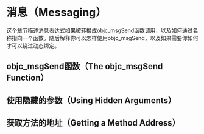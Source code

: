 # 消息（Messaging）

这个章节描述消息表达式如果被转换成objc\_msgSend函数调用，以及如何通过名称指向一个函数。随后解释你可以怎样使用objc\_msgSend，以及如果需要你如何才可以绕过动态绑定。

## objc\_msgSend函数（The objc\_msgSend Function）

## 使用隐藏的参数（Using Hidden Arguments）

## 获取方法的地址（Getting a Method Address）



